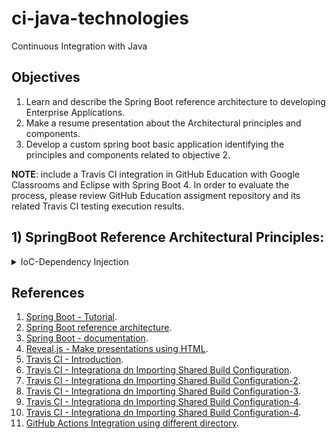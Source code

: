 # ci-java-technologies
Continuous Integration with Java

## Objectives

1. Learn and describe the Spring Boot reference architecture to developing Enterprise Applications.
2. Make a resume presentation about the Architectural principles and components.
3. Develop a custom spring boot basic application identifying the principles and components related to objective 2. 

**NOTE**: include a Travis CI integration in GitHub Education with Google Classrooms and Eclipse with Spring Boot 4. In order to evaluate the process, please review GitHub Education assigment repository and its related Travis CI testing execution results.

## 1) SpringBoot Reference Architectural Principles:

<details>
  <summary>IoC-Dependency Injection</summary>
  
A) **Inversion of Control (IoC) and Dependency Injection principle**:

**Package name in SpringBoot project**: *package wmc.devops.spring.boot.reference.architecture.ioc;*.

This principle describes how Spring Framework leads with the high coupling of objects in a Java application when those are invoked from other objects in a direct invocation.

For example, in the context of a Contact Center, if you have a class called **OutboundCampaing**, other called **ContactList**, other called  **TelemarketingContact**, and other called **RegularContact**; and in this Contact Center, the campaigns call only the cellphone of Telemarketing contacts and the telephone of Regular Contacts, so, in order to create the related objects of a functional outbound campaign you should do the following:
 * First a *telemarketingContactObject* must be created:
    ```
        TelemarketingContact telemarketingContactObject = new TelemarketingContact(...);
		String contactNumber = telemarketingContactObject.callContact();
        // The type of the contact number must be: "CEL".
        
    ```
 * Then a *regularContactObject* must be created:
    ```
        RegularContact regularContactObject = new RegularContact(...);
		String contactNumber = regularContactObject.callContact();
        // The type of the contact number must be: "TEL".

    ```
 * But how can we differentiate between the calling of a RegularContact or a TelemarketingContact?
    
    * By using a Java Interface called *IContact* that should be implemented by both the *RegularContact class* and the *TelemarketingContact class*:

        ```
         public class RegularContact implements IContact
         public class TelemarketingContact implements IContact
        ```
    * Then implementing each *callContact()* behavior:
        ```
          // RegularContact class:
          @Override
	        public String callContact() {
		    return fixedPhone + "-TEL";
	      }
          
          // TelemarketingContact class:
          @Override
	      public String callContact() {
		    return cellPhone + "-CEL";
	      }
        ```

    * Finally, by creating an Bean (*IoCBean class*) that **INJECTS** in its constructor class method the *IContact interface*, in order for  **INJECT** either a *TelemarketingContact object* or a *RegularContact object*. This allows the application to create a Bean instance and to **INJECT** it a contact:
        ```
         /**The Bean´s constructor method
	      * Note that the contact is INJECTED.
	      **/
	    public IoCBean(IContact contact) {
		    this.contact = contact;
	    }
        ```
 * Please run `mvn test` command in order for check the IoCDependencyInjectionUnitTest example implementation.
  
</details>




## References 

1. [Spring Boot - Tutorial](https://www.educba.com/category/software-development/software-development-tutorials/spring-tutorial/).
2. [Spring Boot reference architecture](https://www.educba.com/spring-boot-architecture/).
3. [Spring Boot - documentation](https://docs.spring.io/spring-boot/docs/current/reference/htmlsingle/).
4. [Reveal.js - Make presentations using HTML](https://github.com/hakimel/reveal.js).
5. [Travis CI - Introduction](https://travis-ci.org/). 
6. [Travis CI - Integrationa dn Importing Shared Build Configuration](https://docs.travis-ci.com/user/build-config-imports/).
7. [Travis CI - Integrationa dn Importing Shared Build Configuration-2](https://stackoverflow.com/questions/14006810/how-do-i-get-travis-build-working-directory-in-travis-yml).
8. [Travis CI - Integrationa dn Importing Shared Build Configuration-3](https://github.com/numenta/nupic.core/blob/master/.travis.yml/).
9. [Travis CI - Integrationa dn Importing Shared Build Configuration-4](https://stackoverflow.com/questions/48129400/travis-ci-build-failing-because-my-project-is-one-level-down-from-the-git-reposi).
10. [Travis CI - Integrationa dn Importing Shared Build Configuration-4](https://docs.travis-ci.com/user/job-lifecycle/).
11. [GitHub Actions Integration using different directory](https://stackoverflow.com/questions/58139175/running-actions-in-another-directory).

